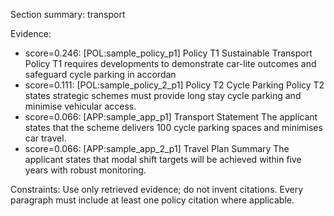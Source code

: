 Section summary: transport

Evidence:
- score=0.246: [POL:sample_policy_p1] Policy T1 Sustainable Transport
Policy T1 requires developments to demonstrate car-lite outcomes and safeguard cycle parking in accordan
- score=0.111: [POL:sample_policy_2_p1] Policy T2 Cycle Parking
Policy T2 states strategic schemes must provide long stay cycle parking and minimise vehicular access.
- score=0.066: [APP:sample_app_p1] Transport Statement
The applicant states that the scheme delivers 100 cycle parking spaces and minimises car travel.
- score=0.066: [APP:sample_app_2_p1] Travel Plan Summary
The applicant states that modal shift targets will be achieved within five years with robust monitoring.

Constraints:
Use only retrieved evidence; do not invent citations.
Every paragraph must include at least one policy citation where applicable.
